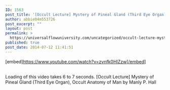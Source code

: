 ```yaml
---
ID: 1563
post_title: '[Occult Lecture] Mystery of Pineal Gland (Third Eye Organ), Occult Anatomy of Man'
author: abbie04m553726
post_excerpt: ""
layout: post
permalink: >
  https://universalflowuniversity.com/uncategorized/occult-lecture-mystery-of-pineal-gland-third-eye-organ-occult-anatomy-of-man/
published: true
post_date: 2014-07-12 11:41:51
---
```

[embed]https://www.youtube.com/watch?v=zvnfk0HlZzw[/embed]</br></br>
<p>Loading of this video takes 6 to 7 seconds.
[Occult Lecture] Mystery of Pineal Gland (Third Eye Organ), Occult Anatomy of Man by Manly P. Hall</p>